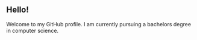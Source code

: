 ## Hello!
Welcome to my GitHub profile.
I am currently pursuing a bachelors degree in computer science.

